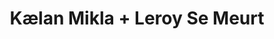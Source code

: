---
layout: post
category: concert
title: Kælan Mikla + Leroy Se Meurt
artists: 
- Kælan Mikla
- Leroy Se Meurt
place: 
- La Boule Noire
country: France
city: Paris
---